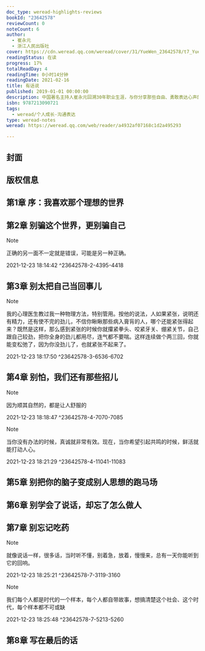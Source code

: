 ```yaml
---
doc_type: weread-highlights-reviews
bookId: "23642578"
reviewCount: 0
noteCount: 6
author:
  - 崔永元
  - 浙江人民出版社
cover: https://cdn.weread.qq.com/weread/cover/31/YueWen_23642578/t7_YueWen_23642578.jpg
readingStatus: 在读
progress: 17%
totalReadDay: 4
readingTime: 0小时14分钟
readingDate: 2021-02-16
title: 有话说
published: 2019-01-01 00:00:00
description: 中国著名主持人崔永元回溯30年职业生涯，与你分享那些自由、勇敢表达心声的故事背后，怎么用实话实说打动人心。
isbn: 9787213090721
tags:
  - weread/个人成长-沟通表达
type: weread-notes
weread: https://weread.qq.com/web/reader/a4932af07168c1d2a495293

---
```



## 封面

## 版权信息

## 第1章 序：我喜欢那个理想的世界

## 第2章 别骗这个世界，更别骗自己

> [!NOTE] 
> 正确的另一面不一定就是错误，可能是另一种正确。
> 
> 2021-12-23 18:14:42 ^23642578-2-4395-4418

## 第3章 别太把自己当回事儿

> [!NOTE] 
> 我的心理医生教过我一种物理方法，特别管用。按他的说法，人如果紧张，说明还有精力，还有使不完的劲儿，不信你瞅瞅那些病入膏肓的人，哪个还能紧张得起来？既然是这样，那么感到紧张的时候你就攥紧拳头、咬紧牙关、绷紧关节，自己跟自己较劲，把你全身的劲儿都用尽，连气都不要喘。这样连续做个两三回，你就能变松弛了，因为你没劲儿了，也就紧张不起来了。
> 
> 2021-12-23 18:17:50 ^23642578-3-6536-6702

## 第4章 别怕，我们还有那些招儿

> [!NOTE] 
> 因为顺其自然的，都是让人舒服的
> 
> 2021-12-23 18:18:47 ^23642578-4-7070-7085

> [!NOTE] 
> 当你没有办法的时候，真诚就非常有效。现在，当你希望引起共鸣的时候，鲜活就能打动人心。
> 
> 2021-12-23 18:21:29 ^23642578-4-11041-11083

## 第5章 别把你的脑子变成别人思想的跑马场

## 第6章 别学会了说话，却忘了怎么做人

## 第7章 别忘记吃药

> [!NOTE] 
> 就像说话一样，很多话，当时听不懂，别着急，放着，慢慢来，总有一天你能听到它的回响。
> 
> 2021-12-23 18:25:21 ^23642578-7-3119-3160

> [!NOTE] 
> 我们每个人都是时代的一个样本，每个人都自带故事，想搞清楚这个社会、这个时代，每个样本都不可或缺
> 
> 2021-12-23 18:25:48 ^23642578-7-5213-5260

## 第8章 写在最后的话

